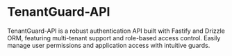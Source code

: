# TenantGuard-API
TenantGuard-API is a robust authentication API built with Fastify and Drizzle ORM, featuring multi-tenant support and role-based access control. Easily manage user permissions and application access with intuitive guards.
